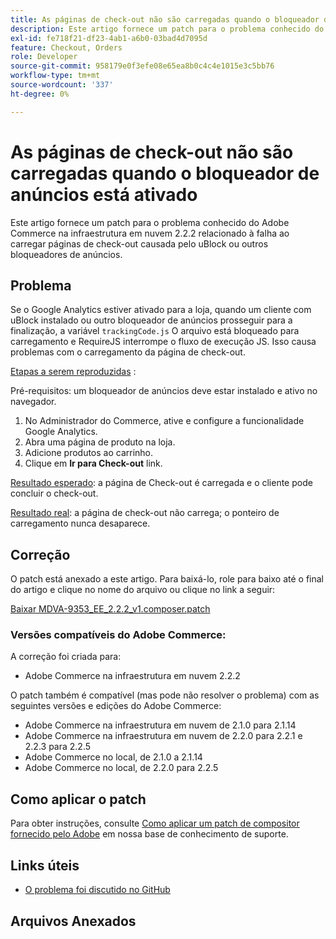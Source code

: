 ```yaml
---
title: As páginas de check-out não são carregadas quando o bloqueador de anúncios está ativado
description: Este artigo fornece um patch para o problema conhecido do Adobe Commerce na infraestrutura em nuvem 2.2.2 relacionado à falha ao carregar páginas de check-out causada pelo uBlock ou outros bloqueadores de anúncios.
exl-id: fe718f21-df23-4ab1-a6b0-03bad4d7095d
feature: Checkout, Orders
role: Developer
source-git-commit: 958179e0f3efe08e65ea8b0c4c4e1015e3c5bb76
workflow-type: tm+mt
source-wordcount: '337'
ht-degree: 0%

---
```


# As páginas de check-out não são carregadas quando o bloqueador de anúncios está ativado

Este artigo fornece um patch para o problema conhecido do Adobe Commerce na infraestrutura em nuvem 2.2.2 relacionado à falha ao carregar páginas de check-out causada pelo uBlock ou outros bloqueadores de anúncios.

## Problema

Se o Google Analytics estiver ativado para a loja, quando um cliente com uBlock instalado ou outro bloqueador de anúncios prosseguir para a finalização, a variável `trackingCode.js` O arquivo está bloqueado para carregamento e RequireJS interrompe o fluxo de execução JS. Isso causa problemas com o carregamento da página de check-out.

<u>Etapas a serem reproduzidas</u> :

Pré-requisitos: um bloqueador de anúncios deve estar instalado e ativo no navegador.

1. No Administrador do Commerce, ative e configure a funcionalidade Google Analytics.
1. Abra uma página de produto na loja.
1. Adicione produtos ao carrinho.
1. Clique em **Ir para Check-out** link.

<u>Resultado esperado</u>: a página de Check-out é carregada e o cliente pode concluir o check-out.

<u>Resultado real</u>: a página de check-out não carrega; o ponteiro de carregamento nunca desaparece.

## Correção

O patch está anexado a este artigo. Para baixá-lo, role para baixo até o final do artigo e clique no nome do arquivo ou clique no link a seguir:

[Baixar MDVA-9353\_EE\_2.2.2\_v1.composer.patch](assets/MDVA-9353_EE_2.2.2_v1.composer.patch.zip)

### Versões compatíveis do Adobe Commerce:

A correção foi criada para:

* Adobe Commerce na infraestrutura em nuvem 2.2.2

O patch também é compatível (mas pode não resolver o problema) com as seguintes versões e edições do Adobe Commerce:

* Adobe Commerce na infraestrutura em nuvem de 2.1.0 para 2.1.14
* Adobe Commerce na infraestrutura em nuvem de 2.2.0 para 2.2.1 e 2.2.3 para 2.2.5
* Adobe Commerce no local, de 2.1.0 a 2.1.14
* Adobe Commerce no local, de 2.2.0 para 2.2.5

## Como aplicar o patch

Para obter instruções, consulte [Como aplicar um patch de compositor fornecido pelo Adobe](/help/how-to/general/how-to-apply-a-composer-patch-provided-by-magento.md) em nossa base de conhecimento de suporte.

## Links úteis

* [O problema foi discutido no GitHub](https://github.com/magento/magento2/pull/13061)

## Arquivos Anexados
